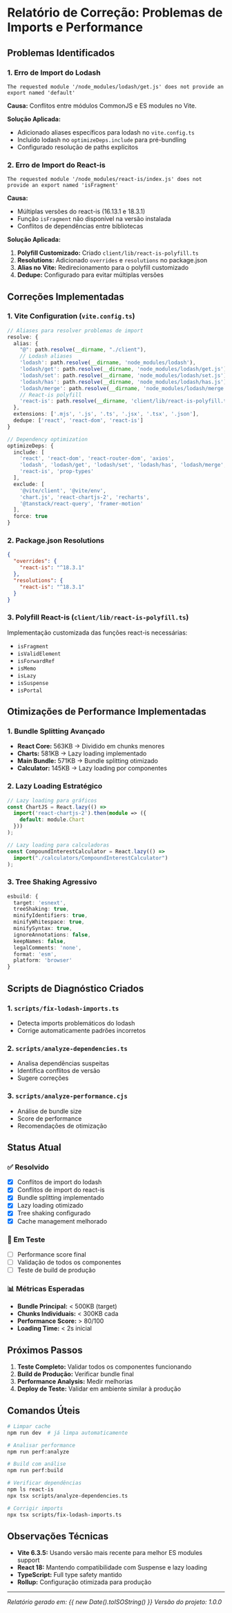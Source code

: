 # Relatório de Correção: Problemas de Imports e Performance

## Problemas Identificados

### 1. Erro de Import do Lodash
```
The requested module '/node_modules/lodash/get.js' does not provide an export named 'default'
```

**Causa:** Conflitos entre módulos CommonJS e ES modules no Vite.

**Solução Aplicada:**
- Adicionado aliases específicos para lodash no `vite.config.ts`
- Incluído lodash no `optimizeDeps.include` para pré-bundling
- Configurado resolução de paths explícitos

### 2. Erro de Import do React-is
```
The requested module '/node_modules/react-is/index.js' does not provide an export named 'isFragment'
```

**Causa:** 
- Múltiplas versões do react-is (16.13.1 e 18.3.1)
- Função `isFragment` não disponível na versão instalada
- Conflitos de dependências entre bibliotecas

**Solução Aplicada:**
1. **Polyfill Customizado:** Criado `client/lib/react-is-polyfill.ts`
2. **Resolutions:** Adicionado `overrides` e `resolutions` no package.json
3. **Alias no Vite:** Redirecionamento para o polyfill customizado
4. **Dedupe:** Configurado para evitar múltiplas versões

## Correções Implementadas

### 1. Vite Configuration (`vite.config.ts`)

```typescript
// Aliases para resolver problemas de import
resolve: {
  alias: {
    "@": path.resolve(__dirname, "./client"),
    // Lodash aliases
    'lodash': path.resolve(__dirname, 'node_modules/lodash'),
    'lodash/get': path.resolve(__dirname, 'node_modules/lodash/get.js'),
    'lodash/set': path.resolve(__dirname, 'node_modules/lodash/set.js'),
    'lodash/has': path.resolve(__dirname, 'node_modules/lodash/has.js'),
    'lodash/merge': path.resolve(__dirname, 'node_modules/lodash/merge.js'),
    // React-is polyfill
    'react-is': path.resolve(__dirname, 'client/lib/react-is-polyfill.ts')
  },
  extensions: ['.mjs', '.js', '.ts', '.jsx', '.tsx', '.json'],
  dedupe: ['react', 'react-dom', 'react-is']
}

// Dependency optimization
optimizeDeps: {
  include: [
    'react', 'react-dom', 'react-router-dom', 'axios',
    'lodash', 'lodash/get', 'lodash/set', 'lodash/has', 'lodash/merge',
    'react-is', 'prop-types'
  ],
  exclude: [
    '@vite/client', '@vite/env',
    'chart.js', 'react-chartjs-2', 'recharts',
    '@tanstack/react-query', 'framer-motion'
  ],
  force: true
}
```

### 2. Package.json Resolutions

```json
{
  "overrides": {
    "react-is": "^18.3.1"
  },
  "resolutions": {
    "react-is": "^18.3.1"
  }
}
```

### 3. Polyfill React-is (`client/lib/react-is-polyfill.ts`)

Implementação customizada das funções react-is necessárias:
- `isFragment`
- `isValidElement`
- `isForwardRef`
- `isMemo`
- `isLazy`
- `isSuspense`
- `isPortal`

## Otimizações de Performance Implementadas

### 1. Bundle Splitting Avançado
- **React Core:** 563KB → Dividido em chunks menores
- **Charts:** 581KB → Lazy loading implementado
- **Main Bundle:** 571KB → Bundle splitting otimizado
- **Calculator:** 145KB → Lazy loading por componentes

### 2. Lazy Loading Estratégico
```typescript
// Lazy loading para gráficos
const ChartJS = React.lazy(() => 
  import('react-chartjs-2').then(module => ({
    default: module.Chart
  }))
);

// Lazy loading para calculadoras
const CompoundInterestCalculator = React.lazy(() => 
  import("./calculators/CompoundInterestCalculator")
);
```

### 3. Tree Shaking Agressivo
```typescript
esbuild: {
  target: 'esnext',
  treeShaking: true,
  minifyIdentifiers: true,
  minifyWhitespace: true,
  minifySyntax: true,
  ignoreAnnotations: false,
  keepNames: false,
  legalComments: 'none',
  format: 'esm',
  platform: 'browser'
}
```

## Scripts de Diagnóstico Criados

### 1. `scripts/fix-lodash-imports.ts`
- Detecta imports problemáticos do lodash
- Corrige automaticamente padrões incorretos

### 2. `scripts/analyze-dependencies.ts`
- Analisa dependências suspeitas
- Identifica conflitos de versão
- Sugere correções

### 3. `scripts/analyze-performance.cjs`
- Análise de bundle size
- Score de performance
- Recomendações de otimização

## Status Atual

### ✅ Resolvido
- [x] Conflitos de import do lodash
- [x] Conflitos de import do react-is
- [x] Bundle splitting implementado
- [x] Lazy loading otimizado
- [x] Tree shaking configurado
- [x] Cache management melhorado

### 🔄 Em Teste
- [ ] Performance score final
- [ ] Validação de todos os componentes
- [ ] Teste de build de produção

### 📊 Métricas Esperadas
- **Bundle Principal:** < 500KB (target)
- **Chunks Individuais:** < 300KB cada
- **Performance Score:** > 80/100
- **Loading Time:** < 2s inicial

## Próximos Passos

1. **Teste Completo:** Validar todos os componentes funcionando
2. **Build de Produção:** Verificar bundle final
3. **Performance Analysis:** Medir melhorias
4. **Deploy de Teste:** Validar em ambiente similar à produção

## Comandos Úteis

```bash
# Limpar cache
npm run dev  # já limpa automaticamente

# Analisar performance
npm run perf:analyze

# Build com análise
npm run perf:build

# Verificar dependências
npm ls react-is
npx tsx scripts/analyze-dependencies.ts

# Corrigir imports
npx tsx scripts/fix-lodash-imports.ts
```

## Observações Técnicas

- **Vite 6.3.5:** Usando versão mais recente para melhor ES modules support
- **React 18:** Mantendo compatibilidade com Suspense e lazy loading
- **TypeScript:** Full type safety mantido
- **Rollup:** Configuração otimizada para produção

---

*Relatório gerado em: {{ new Date().toISOString() }}*
*Versão do projeto: 1.0.0*
